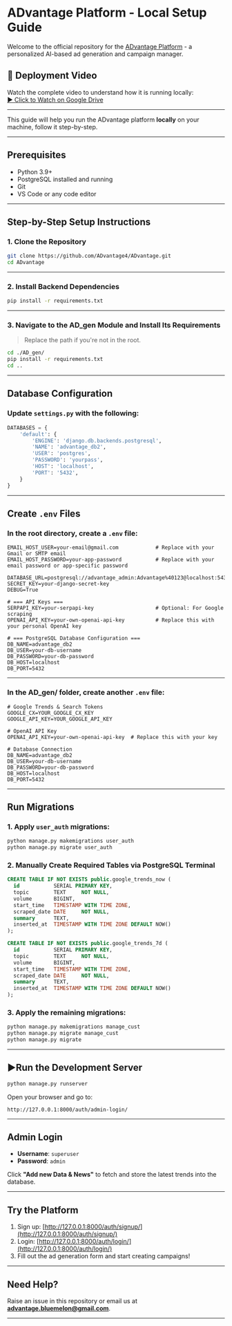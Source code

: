 # ADvantage Platform - Local Setup Guide

Welcome to the official repository for the [ADvantage Platform](https://github.com/ADvantage4/ADvantage) - a personalized AI-based ad generation and campaign manager.

## 🎥 Deployment Video

Watch the complete video to understand how it is running locally:  
[▶️ Click to Watch on Google Drive](https://drive.google.com/file/d/1KeWCzw6tdsMkPh0RsnudlJuqeeJiG-As/view?usp=drivesdk)

---


This guide will help you run the ADvantage platform **locally** on your machine, follow it step-by-step.

---

## Prerequisites

- Python 3.9+
- PostgreSQL installed and running
- Git
- VS Code or any code editor

---

## Step-by-Step Setup Instructions

### 1. Clone the Repository

```bash
git clone https://github.com/ADvantage4/ADvantage.git
cd ADvantage
```

---

### 2. Install Backend Dependencies

```bash
pip install -r requirements.txt
```

---

### 3. Navigate to the AD_gen Module and Install Its Requirements

> Replace the path if you're not in the root.

```bash
cd ./AD_gen/
pip install -r requirements.txt
cd ..
```

---

## Database Configuration

### Update `settings.py` with the following:

```python
DATABASES = {
    'default': {
        'ENGINE': 'django.db.backends.postgresql',
        'NAME': 'advantage_db2',
        'USER': 'postgres',
        'PASSWORD': 'yourpass',
        'HOST': 'localhost',
        'PORT': '5432',
    }
}
```

---

## Create `.env` Files

### In the **root directory**, create a `.env` file:

```env
EMAIL_HOST_USER=your-email@gmail.com            # Replace with your Gmail or SMTP email
EMAIL_HOST_PASSWORD=your-app-password           # Replace with your email password or app-specific password

DATABASE_URL=postgresql://advantage_admin:Advantage%40123@localhost:5432/advantage_db
SECRET_KEY=your-django-secret-key
DEBUG=True

# === API Keys ===
SERPAPI_KEY=your-serpapi-key                    # Optional: For Google scraping
OPENAI_API_KEY=your-own-openai-api-key          # Replace this with your personal OpenAI key

# === PostgreSQL Database Configuration ===
DB_NAME=advantage_db2
DB_USER=your-db-username
DB_PASSWORD=your-db-password
DB_HOST=localhost
DB_PORT=5432
```

---

### In the **AD_gen/** folder, create another `.env` file:

```env
# Google Trends & Search Tokens
GOOGLE_CX=YOUR_GOOGLE_CX_KEY
GOOGLE_API_KEY=YOUR_GOOGLE_API_KEY

# OpenAI API Key
OPENAI_API_KEY=your-own-openai-api-key  # Replace this with your key

# Database Connection
DB_NAME=advantage_db2
DB_USER=your-db-username
DB_PASSWORD=your-db-password
DB_HOST=localhost
DB_PORT=5432
```

---

## Run Migrations

### 1. Apply `user_auth` migrations:

```bash
python manage.py makemigrations user_auth
python manage.py migrate user_auth
```

### 2. Manually Create Required Tables via PostgreSQL Terminal

```sql
CREATE TABLE IF NOT EXISTS public.google_trends_now (
  id           SERIAL PRIMARY KEY,
  topic        TEXT     NOT NULL,
  volume       BIGINT,
  start_time   TIMESTAMP WITH TIME ZONE,
  scraped_date DATE     NOT NULL,
  summary      TEXT,
  inserted_at  TIMESTAMP WITH TIME ZONE DEFAULT NOW()
);

CREATE TABLE IF NOT EXISTS public.google_trends_7d (
  id           SERIAL PRIMARY KEY,
  topic        TEXT     NOT NULL,
  volume       BIGINT,
  start_time   TIMESTAMP WITH TIME ZONE,
  scraped_date DATE     NOT NULL,
  summary      TEXT,
  inserted_at  TIMESTAMP WITH TIME ZONE DEFAULT NOW()
);
```

### 3. Apply the remaining migrations:

```bash
python manage.py makemigrations manage_cust
python manage.py migrate manage_cust
python manage.py migrate
```

---

## ▶Run the Development Server

```bash
python manage.py runserver
```

Open your browser and go to:

```
http://127.0.0.1:8000/auth/admin-login/
```

---

## Admin Login

- **Username**: `superuser`
- **Password**: `admin`

Click **"Add new Data & News"** to fetch and store the latest trends into the database.

---

## Try the Platform

1. Sign up: [http://127.0.0.1:8000/auth/signup/](http://127.0.0.1:8000/auth/signup/)
2. Login: [http://127.0.0.1:8000/auth/login/](http://127.0.0.1:8000/auth/login/)
3. Fill out the ad generation form and start creating campaigns!

---

## Need Help?

Raise an issue in this repository or email us at **advantage.bluemelon@gmail.com**.

---
